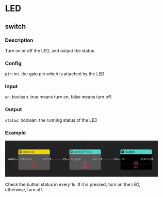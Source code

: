 LED
======
## switch

### Description

Turn on or off the LED, and output the status.

### Config

`pin`: int. the gpio pin which is attached by the LED

### Input

`on`: boolean. true means turn on, false means turn off.

### Output

`status`: boolean. the running status of the LED

### Example

![](./pic/button_led.jpg)

Check the button status in every 1s. If it is pressed, turn on the LED, otherwise, turn off.